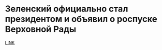 # Зеленский официально стал президентом и объявил о роспуске Верховной Рады



[LINK](https://varlamov.ru/3442038.html)
